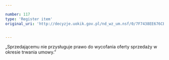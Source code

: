 ```yaml
---

number: 117
type: 'Register item'
original_uri: 'http://decyzje.uokik.gov.pl/nd_wz_um.nsf/0/7F7438EE676CB195C12572DD00329421?OpenDocument'


---
```


„Sprzedającemu nie przysługuje prawo do wycofania oferty sprzedaży w okresie trwania umowy.”
